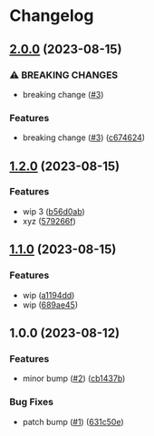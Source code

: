 # Changelog

## [2.0.0](https://github.com/devdoshi/stl-release-flow-1/compare/v1.2.0...v2.0.0) (2023-08-15)


### ⚠ BREAKING CHANGES

* breaking change ([#3](https://github.com/devdoshi/stl-release-flow-1/issues/3))

### Features

* breaking change ([#3](https://github.com/devdoshi/stl-release-flow-1/issues/3)) ([c674624](https://github.com/devdoshi/stl-release-flow-1/commit/c6746245f81a76b2021f05d7b1f8c2141c9d9b07))

## [1.2.0](https://github.com/devdoshi/stl-release-flow-1/compare/v1.1.0...v1.2.0) (2023-08-15)


### Features

* wip 3 ([b56d0ab](https://github.com/devdoshi/stl-release-flow-1/commit/b56d0ab01980016a5c38cf50a5c8c44d6e30a202))
* xyz ([579266f](https://github.com/devdoshi/stl-release-flow-1/commit/579266f43efe085705d7d1bf40f0ade1a27a1377))

## [1.1.0](https://github.com/devdoshi/stl-release-flow-1/compare/v1.0.0...v1.1.0) (2023-08-15)


### Features

* wip ([a1194dd](https://github.com/devdoshi/stl-release-flow-1/commit/a1194dd80fe5e8cf9b8812337508c2de235d3fd8))
* wip ([689ae45](https://github.com/devdoshi/stl-release-flow-1/commit/689ae452651159463da02519db2e16d26e28343f))

## 1.0.0 (2023-08-12)


### Features

* minor bump ([#2](https://github.com/devdoshi/stl-release-flow-1/issues/2)) ([cb1437b](https://github.com/devdoshi/stl-release-flow-1/commit/cb1437ba77dcc13c621c258492ad7352bbb76058))


### Bug Fixes

* patch bump ([#1](https://github.com/devdoshi/stl-release-flow-1/issues/1)) ([631c50e](https://github.com/devdoshi/stl-release-flow-1/commit/631c50e5f7fbc42f18075446ae5341278eb05008))
